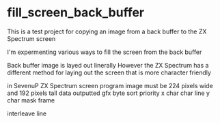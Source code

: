 # fill_screen_back_buffer

This is a test project for copying an image from a back buffer to the ZX Spectrum screen

I'm expermenting various ways to fill the screen from the back buffer

Back buffer image is layed out linerally
However the ZX Spectrum has a different method for laying out the screen that is more character friendly




in SevenuP ZX Spectrum screen program
image must be 224 pixels wide and 192 pixels tall
data outputted
gfx
byte sort priority
x char
char line
y char
mask
frame

interleave line



